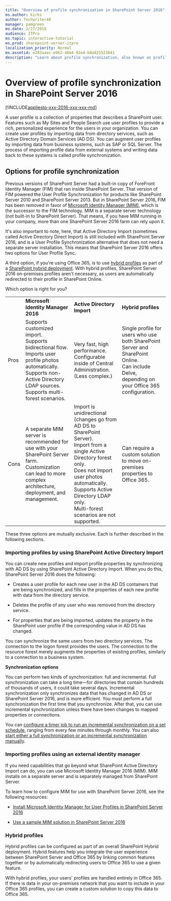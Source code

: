 ```yaml
---
title: "Overview of profile synchronization in SharePoint Server 2016"
ms.author: kirks
author: Techwriter40
manager: pamgreen
ms.date: 2/27/2018
audience: ITPro
ms.topic: interactive-tutorial
ms.prod: sharepoint-server-itpro
localization_priority: Normal
ms.assetid: e283aaec-e962-46b4-92e4-b8a825521641
description: "Learn about profile synchronization, also known as profile sync,in SharePoint Server 2016."
---
```


# Overview of profile synchronization in SharePoint Server 2016

[!INCLUDE[appliesto-xxx-2016-xxx-xxx-md](../includes/appliesto-xxx-2016-xxx-xxx-md.md)] 
  
A user profile is a collection of properties that describes a SharePoint user. Features such as My Sites and People Search use user profiles to provide a rich, personalized experience for the users in your organization. You can create user profiles by importing data from directory services, such as Active Directory Domain Services (AD DS). You can augment user profiles by importing data from business systems, such as SAP or SQL Server. The process of importing profile data from external systems and writing data back to these systems is called profile synchronization.
  
## Options for profile synchronization

Previous versions of SharePoint Server had a built-in copy of ForeFront Identity Manager (FIM) that ran inside SharePoint Server. That version of FIM powered the User Profile Synchronization for products like SharePoint Server 2010 and SharePoint Server 2013. But in SharePoint Server 2016, FIM has been removed in favor of [Microsoft Identity Manager (MIM)](https://go.microsoft.com/fwlink/?LinkId=760650), which is the successor to the FIM technology. MIM is a separate server technology (not built-in to SharePoint Server). That means, if you have MIM running in your company, more than one SharePoint Server 2016 farm can rely upon it. 
  
It's also important to note, here, that Active Directory Import (sometimes called Active Directory Direct Import) is still included with SharePoint Server 2016, and is a User Profile Synchronization alternative that does not need a separate server installation. This means that SharePoint Server 2016 offers two options for User Profile Sync.
  
A third option, if you're using Office 365, is to use [hybrid profiles](https://go.microsoft.com/fwlink/p/?LinkID=746962) as part of a [SharePoint hybrid deployment](https://go.microsoft.com/fwlink/p/?LinkID=746868). With hybrid profiles, SharePoint Server 2016 on-premises profiles aren't necessary, as users are automatically redirected to their profile in SharePoint Online.
  
Which option is right for you?
  
|||||
|:-----|:-----|:-----|:-----|
||**Microsoft Identity Manager 2016** <br/> |**Active Directory Import** <br/> |**Hybrid profiles** <br/> |
|Pros  <br/> | Supports customized import.  <br/>  Supports bidirectional flow.  <br/>  Imports user profile photos automatically.  <br/>  Supports non-Active Directory LDAP sources.  <br/>  Supports multi-forest scenarios.  <br/> | Very fast, high performance.  <br/>  Configurable inside of Central Administration. (Less complex.)  <br/> | Single profile for users who use both SharePoint Server and SharePoint Online.  <br/>  Can include Delve, depending on your Office 365 configuration.  <br/> |
|Cons  <br/> | A separate MIM server is recommended for use with your SharePoint Server farm.  <br/>  Customization can lead to more complex architecture, deployment, and management.  <br/> | Import is unidirectional (changes go from AD DS to SharePoint Server).  <br/>  Import from a single Active Directory forest only.  <br/>  Does not import user photos automatically.  <br/>  Supports Active Directory LDAP only.  <br/>  Multi-forest scenarios are not supported.  <br/> | Can require a custom solution to move on-premises properties to Office 365.  <br/> |
   
These three options are mutually exclusive. Each is further described in the following sections.
  
### Importing profiles by using SharePoint Active Directory Import
<a name="importDS"> </a>

You can create new profiles and import profile properties by synchronizing with AD DS by using SharePoint Active Directory Import. When you do this, SharePoint Server 2016 does the following:
  
- Creates a user profile for each new user in the AD DS containers that are being synchronized, and fills in the properties of each new profile with data from the directory service.
    
- Deletes the profile of any user who was removed from the directory service.
    
- For properties that are being imported, updates the property in the SharePoint user profile if the corresponding value in AD DS has changed.
    
You can synchronize the same users from two directory services. The connection to the logon forest provides the users. The connection to the resource forest merely augments the properties of existing profiles, similarly to a connection to a business system.
  
 **Synchronization options**
  
You can perform two kinds of synchronization: full and incremental. Full synchronization can take a long time—for directories that contain hundreds of thousands of users, it could take several days. Incremental synchronization only synchronizes data that has changed in AD DS or SharePoint Server 2016, and is more efficient. You must perform a full synchronization the first time that you synchronize. After that, you can use incremental synchronization unless there have been changes to mapped properties or connections.
  
You can [configure a timer job to run an incremental synchronization on a set schedule](schedule-profile-synchronization.md), ranging from every few minutes through monthly. You can also [start either a full synchronization or an incremental synchronization manually](start-profile-synchronization-manually.md).
  
### Importing profiles using an external identity manager
<a name="MIM"> </a>

If you need capabilities that go beyond what SharePoint Active Directory Import can do, you can use Microsoft Identity Manager 2016 (MIM). MIM installs on a separate server and is separately managed from SharePoint Server.
  
To learn how to configure MIM for use with SharePoint Server 2016, see the following resources:
  
- [Install Microsoft Identity Manager for User Profiles in SharePoint Server 2016](install-microsoft-identity-manager-for-user-profiles-in-sharepoint-server-2016.md)
    
- [Use a sample MIM solution in SharePoint Server 2016](use-a-sample-mim-solution-in-sharepoint-server-2016.md)
    
### Hybrid profiles
<a name="MIM"> </a>

Hybrid profiles can be configured as part of an overall SharePoint Hybrid deployment. Hybrid features help you integrate the user experience between SharePoint Server and Office 365 by linking common features together or by automatically redirecting users to Office 365 to use a given feature.
  
With hybrid profiles, your users' profiles are handled entirely in Office 365. If there is data in your on-premises network that you want to include in your Office 365 profiles, you can create a custom solution to copy this data to Office 365.
  

